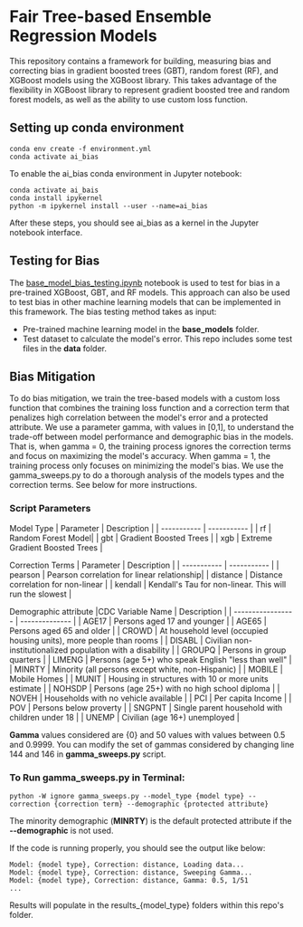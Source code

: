 # Fair Tree-based Ensemble Regression Models
This repository contains a framework for building, measuring bias and correcting bias in gradient boosted trees (GBT), random forest (RF), and XGBoost  models using the XGBoost library. This takes advantage of the flexibility in XGBoost library to represent gradient boosted tree and random forest models, as well as the ability to use custom loss function.

## Setting up conda environment
```
conda env create -f environment.yml
conda activate ai_bias
```
To enable the ai_bias conda environment in Jupyter notebook:
```
conda activate ai_bais
conda install ipykernel
python -m ipykernel install --user --name=ai_bias
```
After these steps, you should see ai_bias as a kernel in the Jupyter notebook interface.

## Testing for Bias
The [base_model_bias_testing.ipynb](https://github.com/NREL/Fair_Forest_Models/blob/main/base_model_bias_testing.ipynb) notebook is used to test for bias in a pre-trained XGBoost, GBT, and RF models. This approach can also be used to test bias in other machine learning models that can be implemented in this framework. The bias testing method takes as input:
* Pre-trained machine learning model in the **base_models** folder.
* Test dataset to calculate the model's error. This repo includes some test files in the **data** folder.

## Bias Mitigation
To do bias mitigation, we train the tree-based models with a custom loss function that combines the training loss function and a correction term that penalizes high correlation between the model's error and a protected attribute. We use a parameter gamma, with values in [0,1], to understand the trade-off between model performance and demographic bias in the models. That is, when gamma = 0, the training process ignores the correction terms and focus on maximizing the model's accuracy. When gamma = 1, the training process only focuses on minimizing the model's bias. We use the gamma_sweeps.py to do a thorough analysis of the models types and the correction terms. See below for more instructions.


### Script Parameters
Model Type
| Parameter | Description |
| ----------- | ----------- |
| rf | Random Forest Model|
| gbt | Gradient Boosted Trees |
| xgb | Extreme Gradient Boosted Trees |

Correction Terms
| Parameter | Description |
| ----------- | ----------- |
| pearson | Pearson correlation for linear relationship|
| distance | Distance correlation for non-linear |
| kendall | Kendall's Tau for non-linear. This will run the slowest |

Demographic attribute
|CDC Variable Name  |  Description |
| ----------------- | -------------- |
| AGE17  |  Persons aged 17 and younger |
| AGE65 | Persons aged 65 and older   |
| CROWD | At household level (occupied housing units), more people than rooms   |
| DISABL  |  Civilian non-institutionalized population with a disability |
| GROUPQ | Persons in group quarters |
| LIMENG | Persons (age 5+) who speak English "less than well" |
| MINRTY | Minority (all persons except white, non-Hispanic) |
| MOBILE | Mobile Homes |
| MUNIT | Housing in structures with 10 or more units estimate |
| NOHSDP | Persons (age 25+) with no high school diploma |
| NOVEH | Households with no vehicle available |
| PCI | Per capita Income |
| POV | Persons below proverty |
| SNGPNT | Single parent household with children under 18  |
| UNEMP | Civilian (age 16+) unemployed |


**Gamma** values considered are {0} and 50 values with values between 0.5 and 0.9999.
You can modify the set of gammas considered by changing line 144 and 146 in **gamma_sweeps.py** script.



### To Run gamma_sweeps.py in Terminal:
```linux
python -W ignore gamma_sweeps.py --model_type {model type} --correction {correction term} --demographic {protected attribute}
```
The minority demographic (**MINRTY**) is the default protected attribute if the **--demographic** is not used.

If the code is running properly, you should see the output like below:
```{r, message=TRUE}
Model: {model type}, Correction: distance, Loading data...
Model: {model type}, Correction: distance, Sweeping Gamma...
Model: {model type}, Correction: distance, Gamma: 0.5, 1/51
...

```
Results will populate in  the results_{model_type} folders within this repo's folder.
